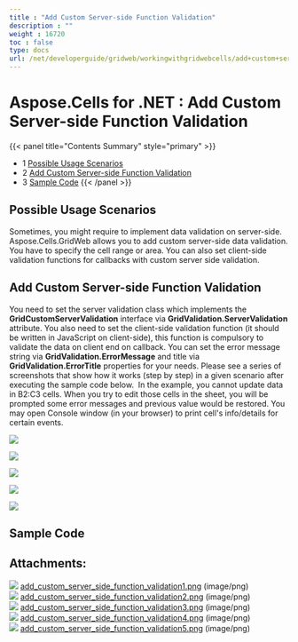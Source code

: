 ```yaml
---
title : "Add Custom Server-side Function Validation" 
description : "" 
weight : 16720 
toc : false
type: docs
url: /net/developerguide/gridweb/workingwithgridwebcells/add+custom+server-side+function+validation/
---
```


# Aspose.Cells for .NET : Add Custom Server-side Function Validation


{{< panel title="Contents Summary" style="primary" >}}
*   1 [Possible Usage Scenarios](#possible-usage-scenarios)
*   2 [Add Custom Server-side Function Validation](#add-custom-server-side-function-validation)
*   3 [Sample Code](#sample-code)
{{< /panel >}}
 

## Possible Usage Scenarios

Sometimes, you might require to implement data validation on server-side. Aspose.Cells.GridWeb allows you to add custom server-side data validation. You have to specify the cell range or area. You can also set client-side validation functions for callbacks with custom server side validation.

## Add Custom Server-side Function Validation

You need to set the server validation class which implements the **GridCustomServerValidation** interface via **GridValidation.ServerValidation** attribute. You also need to set the client-side validation function (it should be written in JavaScript on client-side), this function is compulsory to validate the data on client end on callback. You can set the error message string via **GridValidation.ErrorMessage** and title via **GridValidation.ErrorTitle** properties for your needs. Please see a series of screenshots that show how it works (step by step) in a given scenario after executing the sample code below.  In the example, you cannot update data in B2:C3 cells. When you try to edit those cells in the sheet, you will be prompted some error messages and previous value would be restored. You may open Console window (in your browser) to print cell's info/details for certain events. 

![](https://docs2.aspose.com/cells/net/attachments/64455551/64716863.png)

![](https://docs2.aspose.com/cells/net/attachments/64455551/64716864.png)

![](https://docs2.aspose.com/cells/net/attachments/64455551/64716865.png)

![](https://docs2.aspose.com/cells/net/attachments/64455551/64716866.png)

![](https://docs2.aspose.com/cells/net/attachments/64455551/64716867.png)

## Sample Code

## Attachments:

![](https://docs2.aspose.com/cells/net/images/icons/bullet_blue.gif) [add\_custom\_server\_side\_function\_validation1.png](https://docs2.aspose.com/cells/net/attachments/64455551/64716863.png) (image/png)  
![](https://docs2.aspose.com/cells/net/images/icons/bullet_blue.gif) [add\_custom\_server\_side\_function\_validation2.png](https://docs2.aspose.com/cells/net/attachments/64455551/64716864.png) (image/png)  
![](https://docs2.aspose.com/cells/net/images/icons/bullet_blue.gif) [add\_custom\_server\_side\_function\_validation3.png](https://docs2.aspose.com/cells/net/attachments/64455551/64716865.png) (image/png)  
![](https://docs2.aspose.com/cells/net/images/icons/bullet_blue.gif) [add\_custom\_server\_side\_function\_validation4.png](https://docs2.aspose.com/cells/net/attachments/64455551/64716866.png) (image/png)  
![](https://docs2.aspose.com/cells/net/images/icons/bullet_blue.gif) [add\_custom\_server\_side\_function\_validation5.png](https://docs2.aspose.com/cells/net/attachments/64455551/64716867.png) (image/png)  

